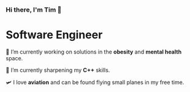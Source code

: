 ### Hi there, I'm Tim 👋

# Software Engineer

🔭 I’m currently working on solutions in the **obesity** and **mental health** space.

🌱 I’m currently sharpening my **C++** skills.

🛩 I love **aviation** and can be found flying small planes in my free time.

<!--
**fromtimwithcode/fromtimwithcode** is a ✨ _special_ ✨ repository because its `README.md` (this file) appears on your GitHub profile.

Here are some ideas to get you started:

- 🔭 I’m currently working on solutions
- 🌱 I’m currently learning ...
- 👯 I’m looking to collaborate on ...
- 🤔 I’m looking for help with ...
- 💬 Ask me about **aviation** and I'll never stop talking!
- 📫 How to reach me: ...
- 😄 Pronouns: ...
- ⚡ Fun fact: ...
-->
